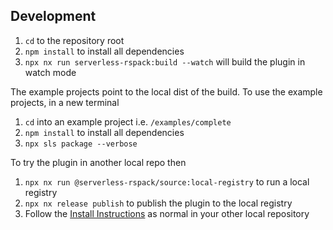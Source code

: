 ## Development

1. `cd` to the repository root
2. `npm install` to install all dependencies
3. `npx nx run serverless-rspack:build --watch` will build the plugin in watch mode

The example projects point to the local dist of the build. To use the example projects, in a new terminal

1. `cd` into an example project i.e. `/examples/complete`
2. `npm install` to install all dependencies
3. `npx sls package --verbose`

To try the plugin in another local repo then

1. `npx nx run @serverless-rspack/source:local-registry` to run a local registry
2. `npx nx release publish` to publish the plugin to the local registry
3. Follow the [Install Instructions](../README.md#install) as normal in your other local repository
